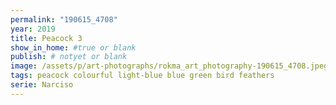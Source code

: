 ```yaml
---
permalink: "190615_4708"
year: 2019
title: Peacock 3
show_in_home: #true or blank
publish: # notyet or blank
image: /assets/p/art-photographs/rokma_art_photography-190615_4708.jpeg
tags: peacock colourful light-blue blue green bird feathers
serie: Narciso
---
```

